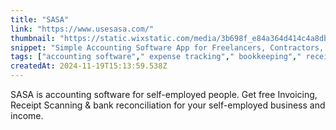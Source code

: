 ```yaml
---
title: "SASA"
link: "https://www.usesasa.com/"
thumbnail: "https://static.wixstatic.com/media/3b698f_e84a364d414c4a8dbff8d0d481d440c9%7Emv2.png/v1/fill/w_180%2Ch_180%2Clg_1%2Cusm_0.66_1.00_0.01/3b698f_e84a364d414c4a8dbff8d0d481d440c9%7Emv2.png"
snippet: "Simple Accounting Software App for Freelancers, Contractors, Gig workers,  Solopreneurs, Side hustlers and Self-Employed People. Invoices, Expenses, Bookkeeping."
tags: ["accounting software"," expense tracking"," bookkeeping"," receipt scanning"," invocing"]
createdAt: 2024-11-19T15:13:59.538Z
---
```

SASA is accounting software for self-employed people. Get free Invoicing, Receipt Scanning & bank reconciliation for your self-employed business and income.
